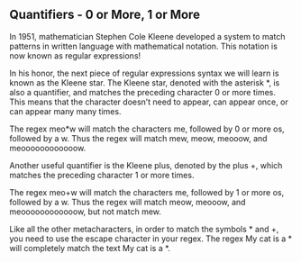 ## Quantifiers - 0 or More, 1 or More

In 1951, mathematician Stephen Cole Kleene developed a system to match patterns in written language with mathematical notation. This notation is now known as regular expressions!

In his honor, the next piece of regular expressions syntax we will learn is known as the Kleene star. The Kleene star, denoted with the asterisk \*, is also a quantifier, and matches the preceding character 0 or more times. This means that the character doesn’t need to appear, can appear once, or can appear many many times.

The regex meo\*w will match the characters me, followed by 0 or more os, followed by a w. Thus the regex will match mew, meow, meooow, and meoooooooooooow.

Another useful quantifier is the Kleene plus, denoted by the plus +, which matches the preceding character 1 or more times.

The regex meo+w will match the characters me, followed by 1 or more os, followed by a w. Thus the regex will match meow, meooow, and meoooooooooooow, but not match mew.

Like all the other metacharacters, in order to match the symbols \* and +, you need to use the escape character in your regex. The regex My cat is a \* will completely match the text My cat is a \*.
